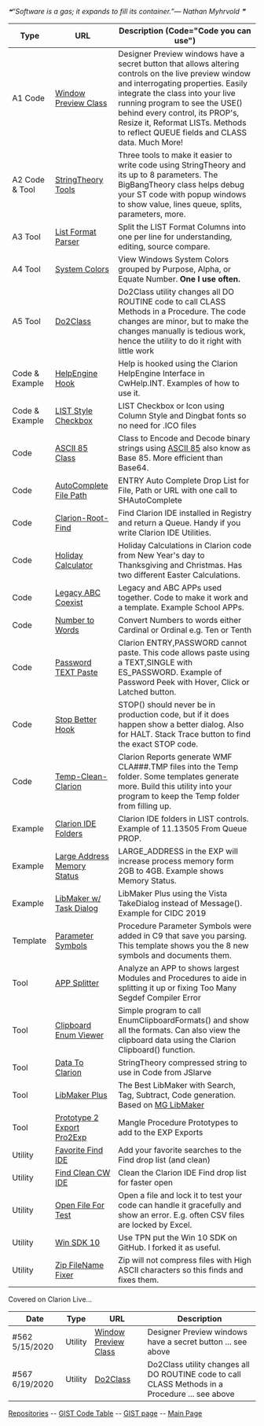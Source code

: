 <!--STARTS_HERE_QUOTE_README-->
<i>❝“Software is a gas; it expands to fill its container.”— Nathan Myhrvold  ❞</i>
<!--ENDS_HERE_QUOTE_README-->

| Type | URL | Description (Code="Code you can use")  |
|-----|-----|-------------|
| A1 Code | [Window Preview Class](https://github.com/CarlTBarnes/WindowPreview) | Designer Preview windows have a secret button that allows altering controls on the live preview window and interrogating properties. Easily integrate the class into your live running program to see the USE() behind every control, its PROP's, Resize it, Reformat LISTs. Methods to reflect QUEUE fields and CLASS data. Much More! |
| A2 Code & Tool | [StringTheory Tools](https://github.com/CarlTBarnes/StringTheory-Tools) | Three tools to make it easier to write code using StringTheory and its up to 8 parameters. The BigBangTheory class helps debug your ST code with popup windows to show value, lines queue, splits, parameters, more. |
| A3 Tool | [List Format Parser](https://github.com/CarlTBarnes/List-Format-Parser) | Split the LIST Format Columns into one per line for understanding, editing, source compare. |
| A4 Tool | [System Colors](https://github.com/CarlTBarnes/SystemColors) | View Windows System Colors grouped by Purpose, Alpha, or Equate Number. **One I use often.** |
| A5 Tool | [Do2Class](https://github.com/CarlTBarnes/Do2Class) | Do2Class utility changes all DO ROUTINE code to call CLASS Methods in a Procedure. The code changes are minor, but to make the changes manually is tedious work, hence the utility to do it right with little work |
| Code & Example | [HelpEngine Hook](https://github.com/CarlTBarnes/HelpEngine_CwHelp.INT) | Help is hooked using the Clarion HelpEngine Interface in CwHelp.INT. Examples of how to use it. |
| Code & Example | [LIST Style Checkbox](https://github.com/CarlTBarnes/LIST-Style-Checkbox) | LIST Checkbox or Icon using Column Style and Dingbat fonts so no need for .ICO files |
| Code | [ASCII 85 Class](https://github.com/CarlTBarnes/Ascii85-Clarion) | Class to Encode and Decode binary strings using [ASCII 85](https://en.wikipedia.org/wiki/Ascii85) also know as Base 85. More efficient than Base64. |
| Code | [AutoComplete File Path](https://github.com/CarlTBarnes/AutoCompleteFileOrURL) | ENTRY Auto Complete Drop List for File, Path or URL with one call to SHAutoComplete |
| Code | [Clarion-Root-Find](https://github.com/CarlTBarnes/Clarion-Root-Find) | Find Clarion IDE installed in Registry and return a Queue. Handy if you write Clarion IDE Utilities. |
| Code | [Holiday Calculator](https://github.com/CarlTBarnes/Holiday-Calculator) | Holiday Calculations in Clarion code from New Year's day to Thanksgiving and Christmas. Has two different Easter Calculations. |
| Code | [Legacy ABC Coexist](https://github.com/CarlTBarnes/Legacy-ABC-Coexist) | Legacy and ABC APPs used together. Code to make it work and a template. Example School APPs.  |
| Code | [Number to Words](https://github.com/CarlTBarnes/Number-to-Words-Ordinal) | Convert Numbers to words either Cardinal or Ordinal e.g. Ten or Tenth |
| Code | [Password TEXT Paste](https://github.com/CarlTBarnes/Password-TEXT-Paste) | Clarion ENTRY,PASSWORD cannot paste. This code allows paste using a TEXT,SINGLE with ES_PASSWORD. Example of Password Peek with Hover, Click or Latched button. |
| Code | [Stop Better Hook](https://github.com/CarlTBarnes/Stop-Better-Hook) | STOP() should never be in production code, but if it does happen show a better dialog. Also for HALT. Stack Trace button to find the exact STOP code. |
| Code | [Temp-Clean-Clarion](https://github.com/CarlTBarnes/Temp-Clean-Clarion) | Clarion Reports generate WMF CLA###.TMP files into the Temp folder. Some templates generate more. Build this utility into your program to keep the Temp folder from filling up. |
| Example | [Clarion IDE Folders](https://github.com/CarlTBarnes/Clarion-Folders) | Clarion IDE folders in LIST controls. Example of 11.13505 From Queue PROP. |
| Example | [Large Address Memory Status](https://github.com/CarlTBarnes/LargeAddressMemoryStatus) | LARGE_ADDRESS in the EXP will increase process memory form 2GB to 4GB. Example shows Memory Status. |
| Example | [LibMaker w/ Task Dialog](https://github.com/CarlTBarnes/LibMakerPlusTaskDlg) | LibMaker Plus using the Vista TakeDialog instead of Message(). Example for CIDC 2019 |
| Template | [Parameter Symbols](https://github.com/CarlTBarnes/Template-Parameter-Symbols) | Procedure Parameter Symbols were added in C9 that save you parsing. This template shows you the 8 new symbols and documents them. |
| Tool | [APP Splitter](https://github.com/CarlTBarnes/APP-Splitter) | Analyze an APP to shows largest Modules and Procedures to aide in splitting it up or fixing Too Many Segdef Compiler Error  |
| Tool | [Clipboard Enum Viewer](https://github.com/CarlTBarnes/ClipboardEnumViewer) | Simple program to call EnumClipboardFormats() and show all the formats. Can also view the clipboard data using the Clarion Clipboard() function. |
| Tool | [Data To Clarion](https://github.com/CarlTBarnes/DataToClarion) | StringTheory compressed string to use in Code from JSlarve |
| Tool | [LibMaker Plus](https://github.com/CarlTBarnes/LibMakerPlus) | The Best LibMaker with Search, Tag, Subtract, Code generation. Based on [MG LibMaker](https://github.com/MarkGoldberg/ClarionCommunity/tree/master/CW/MGLibMaker) |
| Tool | [Prototype 2 Export Pro2Exp](https://github.com/CarlTBarnes/Prototype2Export-Pro2Exp) | Mangle Procedure Prototypes to add to the EXP Exports |
| Utility | [Favorite Find IDE](https://github.com/CarlTBarnes/FindCleanCwIDE/tree/main/FavoriteFind) | Add your favorite searches to the Find drop list (and clean)  |
| Utility | [Find Clean CW IDE](https://github.com/CarlTBarnes/FindCleanCwIDE) | Clean the Clarion IDE Find drop list for faster open  |
| Utility | [Open File For Test](https://github.com/CarlTBarnes/OpenFileForTest) | Open a file and lock it to test your code can handle it gracefully and show an error. E.g. often CSV files are locked by Excel. |
| Utility | [Win SDK 10](https://github.com/CarlTBarnes/winsdk-10) | Use TPN put the Win 10 SDK on GitHub. I forked it as useful. |
| Utility | [Zip FileName Fixer](https://github.com/CarlTBarnes/Zip-FileName-Fixer) | Zip will not compress files with High ASCII characters so this finds and fixes them.  |


Covered on Clarion Live...  

| Date | Type |URL | Description |
|------|------|----|------------|
| #562 5/15/2020 | Utility | [Window Preview Class](https://github.com/CarlTBarnes/WindowPreview) | Designer Preview windows have a secret button ... see above |
| #567 6/19/2020 | Utility | [Do2Class](https://github.com/CarlTBarnes/Do2Class) | Do2Class utility changes all DO ROUTINE code to call CLASS Methods in a Procedure ... see above  |


 [Repositories](https://github.com/CarlTBarnes?tab=repositories)
 -- [GIST Code Table](GistList.md)
 -- [GIST page](https://gist.github.com/CarlTBarnes)
 -- [Main Page](https://github.com/CarlTBarnes)

<!--
**CarlTBarnes/CarlTBarnes** is a ✨ _special_ ✨ repository because its `README.md` (this file) appears on your GitHub profile.

Here are some ideas to get you started:
### Hi there 👋
- 🔭 I’m currently working on ...
- 🌱 I’m currently learning ...
- 👯 I’m looking to collaborate on ...
- 🤔 I’m looking for help with ...
- 💬 Ask me about ...
- 📫 How to reach me: ...
- 😄 Pronouns: ...
- ⚡ Fun fact: ...
-->
